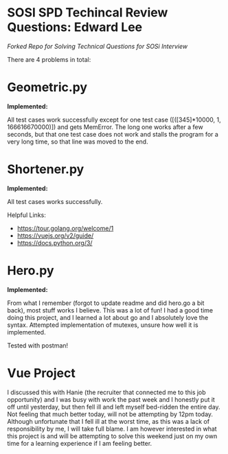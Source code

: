 # SOSI SPD Techincal Review Questions: Edward Lee

*Forked Repo for Solving Technical Questions for SOSi Interview*

There are 4 problems in total:

# Geometric.py

**Implemented:**

All test cases work successfully except for one test case ([([345]*10000, 1, 166616670000)]) and gets MemError. The long one works after a few seconds, but that one test case does not work and stalls the program for a very long time, so that line was moved to the end. 


# Shortener.py

**Implemented:**

All test cases works successfully. 

Helpful Links:  
- https://tour.golang.org/welcome/1
- https://vuejs.org/v2/guide/
- https://docs.python.org/3/



# Hero.py

**Implemented:**

From what I remember (forgot to update readme and did hero.go a bit back), most stuff works I believe. 
This was a lot of fun! I had a good time doing this project, and I learned a lot about go and I absolutely love the syntax.
Attempted implementation of mutexes, unsure how well it is implemented.

Tested with postman!


# Vue Project

I discussed this with Hanie (the recruiter that connected me to this job opportunity) and I was busy with work the past week and I honestly put it off until yesterday, but then fell ill and left myself bed-ridden the entire day. Not feeling that much better today, will not be attempting by 12pm today. Although unfortunate that I fell ill at the worst time, as this was a lack of responsibility by me, I will take full blame. I am however interested in what this project is and will be attempting to solve this weekend just on my own time for a learning experience if I am feeling better. 
